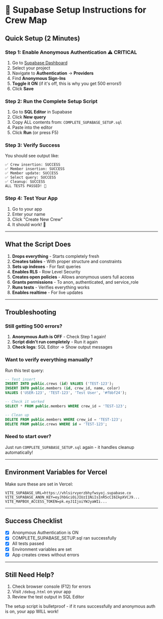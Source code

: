 # 🚀 Supabase Setup Instructions for Crew Map

## Quick Setup (2 Minutes)

### Step 1: Enable Anonymous Authentication ⚠️ CRITICAL
1. Go to [Supabase Dashboard](https://supabase.com/dashboard)
2. Select your project
3. Navigate to **Authentication** → **Providers**
4. Find **Anonymous Sign-Ins**
5. **Toggle it ON** (if it's off, this is why you get 500 errors!)
6. Click **Save**

### Step 2: Run the Complete Setup Script
1. Go to **SQL Editor** in Supabase
2. Click **New query**
3. Copy ALL contents from: `COMPLETE_SUPABASE_SETUP.sql`
4. Paste into the editor
5. Click **Run** (or press F5)

### Step 3: Verify Success
You should see output like:
```
✅ Crew insertion: SUCCESS
✅ Member insertion: SUCCESS
✅ Member update: SUCCESS
✅ Select query: SUCCESS
✅ Cleanup: SUCCESS
ALL TESTS PASSED! 🎉
```

### Step 4: Test Your App
1. Go to your app
2. Enter your name
3. Click "Create New Crew"
4. It should work! 🎉

---

## What the Script Does

1. **Drops everything** - Starts completely fresh
2. **Creates tables** - With proper structure and constraints
3. **Sets up indexes** - For fast queries
4. **Enables RLS** - Row Level Security
5. **Creates open policies** - Allows anonymous users full access
6. **Grants permissions** - To anon, authenticated, and service_role
7. **Runs tests** - Verifies everything works
8. **Enables realtime** - For live updates

---

## Troubleshooting

### Still getting 500 errors?
1. **Anonymous Auth is OFF** - Check Step 1 again!
2. **Script didn't run completely** - Run it again
3. **Check logs**: SQL Editor → Show output messages

### Want to verify everything manually?
Run this test query:
```sql
-- Test insert
INSERT INTO public.crews (id) VALUES ('TEST-123');
INSERT INTO public.members (id, crew_id, name, color)
VALUES ('USER-123', 'TEST-123', 'Test User', '#fbbf24');

-- Check it worked
SELECT * FROM public.members WHERE crew_id = 'TEST-123';

-- Clean up
DELETE FROM public.members WHERE crew_id = 'TEST-123';
DELETE FROM public.crews WHERE id = 'TEST-123';
```

### Need to start over?
Just run `COMPLETE_SUPABASE_SETUP.sql` again - it handles cleanup automatically!

---

## Environment Variables for Vercel

Make sure these are set in Vercel:
```
VITE_SUPABASE_URL=https://vhlsirvyerzbhyfwsyoj.supabase.co
VITE_SUPABASE_ANON_KEY=eyJhbGciOiJIUzI1NiIsInR5cCI6IkpXVCJ9...
VITE_MAPBOX_ACCESS_TOKEN=pk.eyJ1IjoiYWJyaWIi...
```

---

## Success Checklist

- [x] Anonymous Authentication is ON
- [x] COMPLETE_SUPABASE_SETUP.sql ran successfully
- [x] All tests passed
- [x] Environment variables are set
- [x] App creates crews without errors

---

## Still Need Help?

1. Check browser console (F12) for errors
2. Visit `/debug.html` on your app
3. Review the test output in SQL Editor

The setup script is bulletproof - if it runs successfully and anonymous auth is on, your app WILL work!